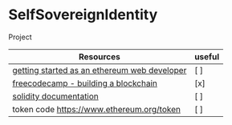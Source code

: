 # SelfSovereignIdentity
Project

|**Resources**|useful|
|---|---|
| [getting started as an ethereum web developer](https://hackernoon.com/getting-started-as-an-ethereum-web-developer-9a2a4ab47baf)| [ ] |
| [freecodecamp - building a blockchain](https://medium.freecodecamp.org/from-what-is-blockchain-to-building-a-blockchain-within-an-hour-4e738efc819d)| [x] |
|[solidity documentation](https://solidity.readthedocs.io/en/develop/introduction-to-smart-contracts.html)| [ ] |
| token code <https://www.ethereum.org/token>| [ ] |

